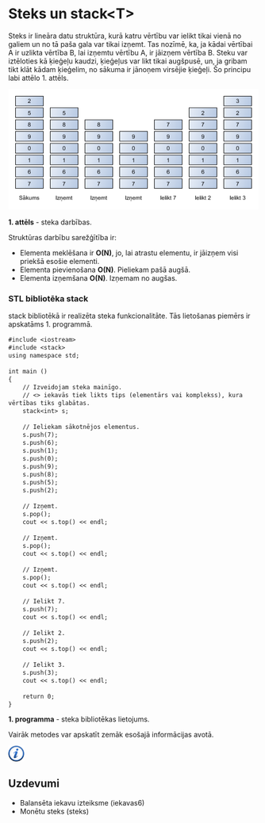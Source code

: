 # Steks un stack&lt;T&gt;

Steks ir lineāra datu struktūra, kurā katru vērtību var ielikt tikai vienā no galiem un no tā paša gala var tikai izņemt. Tas nozīmē, ka, ja kādai vērtībai A ir uzlikta vērtība B, lai izņemtu vērtību A, ir jāizņem vērtība B. Steku var iztēloties kā ķieģeļu kaudzi, ķieģeļus var likt tikai augšpusē, un, ja gribam tikt klāt kādam ķieģelim, no sākuma ir jānoņem virsējie ķieģeļi. Šo principu labi attēlo 1. attēls.

![Steks](/media/theory/stack.png)


**1. attēls** - steka darbības.


Struktūras darbību sarežģītība ir:

- Elementa meklēšana ir **O(N)**, jo, lai atrastu elementu, ir jāizņem visi priekšā esošie elementi.
- Elementa pievienošana **O(N)**. Pieliekam pašā augšā.
- Elementa izņemšana **O(N)**. Izņemam no augšas.

### STL bibliotēka stack

stack bibliotēkā ir realizēta steka funkcionalitāte. Tās lietošanas piemērs ir apskatāms 1. programmā.

```
#include <iostream>
#include <stack>
using namespace std;

int main ()
{
    // Izveidojam steka mainīgo.
    // <> iekavās tiek likts tips (elementārs vai komplekss), kura vērtības tiks glabātas.
    stack<int> s;

    // Ieliekam sākotnējos elementus.
    s.push(7);
    s.push(6);
    s.push(1);
    s.push(0);
    s.push(9);
    s.push(8);
    s.push(5);
    s.push(2);

    // Izņemt.
    s.pop();
    cout << s.top() << endl;

    // Izņemt.
    s.pop();
    cout << s.top() << endl;

    // Izņemt.
    s.pop();
    cout << s.top() << endl;

    // Ielikt 7.
    s.push(7);
    cout << s.top() << endl;

    // Ielikt 2.
    s.push(2);
    cout << s.top() << endl;

    // Ielikt 3.
    s.push(3);
    cout << s.top() << endl;

    return 0;
}
```


**1. programma** - steka bibliotēkas lietojums.


Vairāk metodes var apskatīt zemāk esošajā informācijas avotā.

<a href="http://www.cplusplus.com/reference/stack/stack/" target="_blank">![Vairāk informācija](/media/theory/information.png)</a>

## Uzdevumi

* Balansēta iekavu izteiksme (iekavas6)
* Monētu steks (steks)
